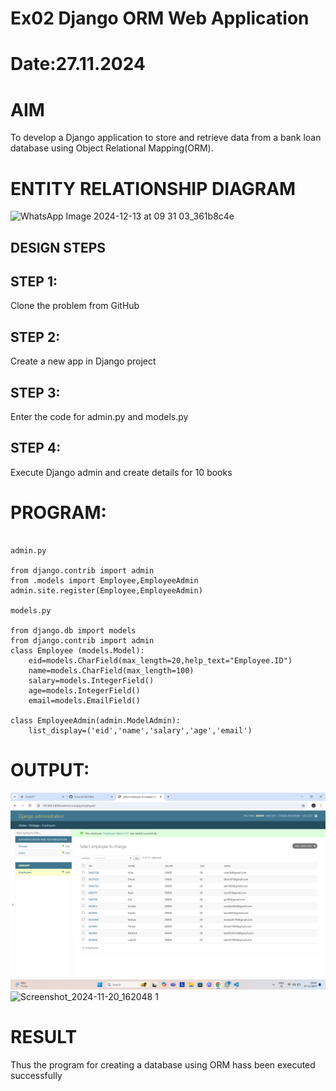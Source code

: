 # Ex02 Django ORM Web Application
# Date:27.11.2024
# AIM
To develop a Django application to store and retrieve data from a bank loan database using Object Relational Mapping(ORM).

# ENTITY RELATIONSHIP DIAGRAM
![WhatsApp Image 2024-12-13 at 09 31 03_361b8c4e](https://github.com/user-attachments/assets/47579f68-a135-49b9-9971-e150e3e13d8e)

## DESIGN STEPS
## STEP 1:
Clone the problem from GitHub

## STEP 2:
Create a new app in Django project

## STEP 3:
Enter the code for admin.py and models.py

## STEP 4:
Execute Django admin and create details for 10 books

# PROGRAM:

```

admin.py

from django.contrib import admin
from .models import Employee,EmployeeAdmin
admin.site.register(Employee,EmployeeAdmin)

models.py

from django.db import models
from django.contrib import admin
class Employee (models.Model):
    eid=models.CharField(max_length=20,help_text="Employee.ID")
    name=models.CharField(max_length=100)
    salary=models.IntegerField()
    age=models.IntegerField()
    email=models.EmailField()
    
class EmployeeAdmin(admin.ModelAdmin):
    list_display=('eid','name','salary','age','email')
```
# OUTPUT:
![alt text](<Screenshot 2024-11-27 090841.png>)
![Screenshot_2024-11-20_162048 1](https://github.com/user-attachments/assets/29b647d1-f301-4297-8c10-d94e5d258f8a)



# RESULT
Thus the program for creating a database using ORM hass been executed successfully
